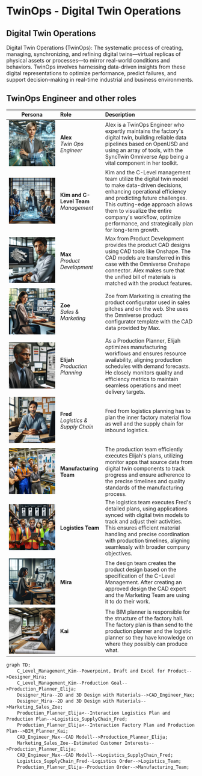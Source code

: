 # TwinOps - Digital Twin Operations

## Digital Twin Operations

Digital Twin Operations (TwinOps): The systematic process of creating, managing, synchronizing, and refining digital twins—virtual replicas of physical assets or processes—to mirror real-world conditions and behaviors. TwinOps involves harnessing data-driven insights from these digital representations to optimize performance, predict failures, and support decision-making in real-time industrial and business environments.

## TwinOps Engineer and other roles 




| Persona | Role | Description |
|:----:|:--------|:------------|
|![Alex](assets/twinops_engineer_alex.png)| **Alex** <br/> *Twin Ops Engineer* | Alex is a TwinOps Engineer who expertly maintains the factory's digital twin, building reliable data pipelines based on OpenUSD and using an array of tools, with the SyncTwin Omniverse App being a vital component in her toolkit.|
|![CEO](assets/ceo_management_kim.png)| **Kim and C-Level Team** <br/> *Management* | Kim and the C-Level management team utilize the digital twin model to make data-driven decisions, enhancing operational efficiency and predicting future challenges. This cutting-edge approach allows them to visualize the entire company's workflow, optimize performance, and strategically plan for long-term growth.|
|![Max](assets/cad_engineer_max.png)| **Max** <br/> *Product Development*  |  Max from Product Development provides the product CAD designs using CAD tools like Onshape. The CAD models are transferred in this case with the Omniverse Onshape connector. Alex makes sure that the unified bill of materials is matched with the product features.  |
|![Zoe](assets/sales_marketing_zoe.png)| **Zoe** <br/> *Sales & Marketing*  | Zoe from Marketing is creating the product configurator used in sales pitches and on the web. She uses the Omniverse product configurator template with the CAD data provided by Max. |
|![Elijah](assets/production_planner_eliah.png)| **Elijah** <br/> *Production Planning*  | As a Production Planner, Elijah optimizes manufacturing workflows and ensures resource availability, aligning production schedules with demand forecasts. He closely monitors quality and efficiency metrics to maintain seamless operations and meet delivery targets. |
|![Fred](assets/logistics_planner_fred.png)| **Fred** <br/> *Logistics & Supply Chain*  |  Fred from logistics planning has to plan the inner factory material flow as well and the supply chain for inbound logistics. |
|![Manufacturing](assets/manufacturing_team.png)|  **Manufacturing Team**  | The production team efficiently executes Elijah's plans, utilizing monitor apps that source data from digital twin components to track progress and ensure adherence to the precise timelines and quality standards of the manufacturing process. |
|![Logistics](assets/logistics_team.png)|  **Logistics Team**  | The logistics team executes Fred's detailed plans, using applications synced with digital twin models to track and adjust their activities. This ensures efficient material handling and precise coordination with production timelines, aligning seamlessly with broader company objectives. |
|![Design](assets/design_mira.png)|  **Mira**  | The design team creates the product design based on the specification of the C-Level Management. After creating an approved design the CAD expert and the Marketing Team are using it to do their work. |
|![BIM](assets/bim_kai.png)|  **Kai**  | The BIM planner is responsible for the structure of the factory hall. The factory plan is than send to the production planner and the logistic planner so they have knowledge on where they possibly can produce what. |


```mermaid
graph TD;
    C_Level_Management_Kim--Powerpoint, Draft and Excel for Product-->Designer_Mira;
    C_Level_Management_Kim--Production Goal-->Production_Planner_Elija;
    Designer_Mira--2D and 3D Design with Materials-->CAD_Engineer_Max;
    Designer_Mira--2D and 3D Design with Materials-->Marketing_Sales_Zoe;
    Production_Planner_Elija<--Interaction Logistics Plan and Production Plan-->Logistics_SupplyChain_Fred;
    Production_Planner_Elija<--Interaction Factory Plan and Production Plan-->BIM_Planner_Kai;
    CAD_Engineer_Max--CAD Modell-->Production_Planner_Elija;
    Marketing_Sales_Zoe--Estimated Customer Interests-->Production_Planner_Elija;
    CAD_Engineer_Max--CAD Modell-->Logistics_SupplyChain_Fred;
    Logistics_SupplyChain_Fred--Logistics Order-->Logistics_Team;
    Production_Planner_Elija--Production Order-->Manufacturing_Team;
```


